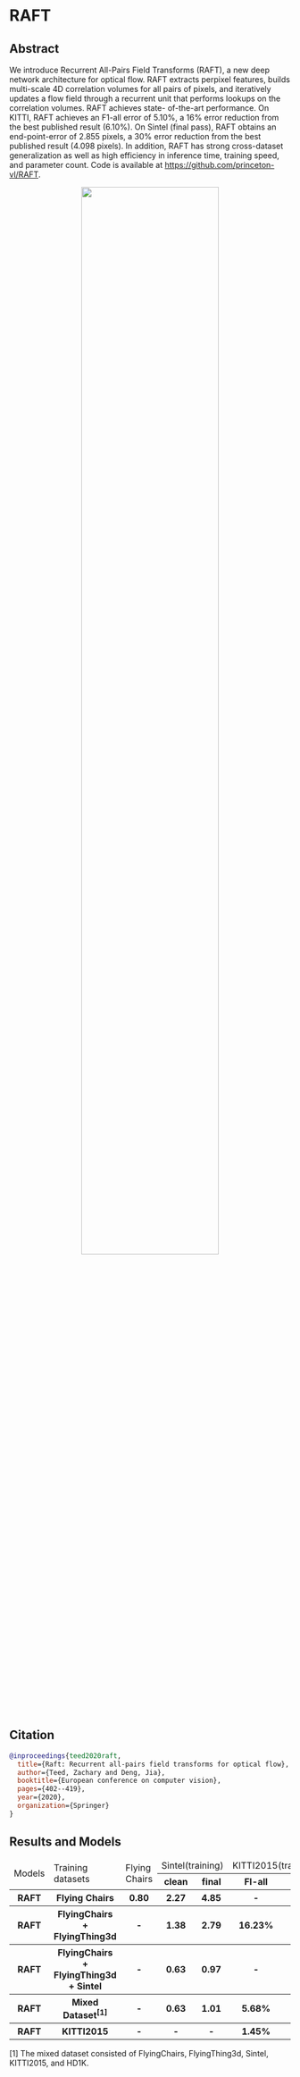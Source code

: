 # RAFT

## Abstract

<!-- [ABSTRACT] -->

We introduce Recurrent All-Pairs Field Transforms (RAFT),
a new deep network architecture for optical flow. RAFT extracts perpixel
features, builds multi-scale 4D correlation volumes for all pairs
of pixels, and iteratively updates a flow field through a recurrent unit
that performs lookups on the correlation volumes. RAFT achieves state-
of-the-art performance. On KITTI, RAFT achieves an F1-all error of
5.10%, a 16% error reduction from the best published result (6.10%).
On Sintel (final pass), RAFT obtains an end-point-error of 2.855 pixels,
a 30% error reduction from the best published result (4.098 pixels). In
addition, RAFT has strong cross-dataset generalization as well as high
efficiency in inference time, training speed, and parameter count. Code
is available at https://github.com/princeton-vl/RAFT.

<!-- [IMAGE] -->

<div align=center>
<img src="https://user-images.githubusercontent.com/76149310/142731339-c1978af7-c9de-4b21-9d6c-e786daff9601.png" width="70%"/>
</div>

## Citation

<!-- [ALGORITHM] -->

```bibtex
@inproceedings{teed2020raft,
  title={Raft: Recurrent all-pairs field transforms for optical flow},
  author={Teed, Zachary and Deng, Jia},
  booktitle={European conference on computer vision},
  pages={402--419},
  year={2020},
  organization={Springer}
}
```

## Results and Models

<table>
    <thead>
        <tr>
            <td rowspan=2>Models</td>
            <td rowspan=2>Training datasets</td>
            <td rowspan=2>Flying Chairs</td>
            <td colspan=2>Sintel(training)</td>
            <td colspan=2>KITTI2015(training)</td>
            <td rowspan=2>Log</td>
            <td rowspan=2>Config</td>
            <td rowspan=2>Download</td>
        </tr>
        <tr>
            <th>clean</th>
            <th>final</th>
            <th>Fl-all</th>
            <th>EPE</th>
        </tr>
    </thead>
    <tbody>
        <tr>
            <th>RAFT</th>
            <th>Flying Chairs</th>
            <th>0.80</th>
            <th>2.27</th>
            <th>4.85</th>
            <th>-</th>
            <th>-</th>
            <th><a href='https://download.openmmlab.com/mmflow/raft/raft_8x2_100k_flyingchairs_368x496.log.json'>log</a></th>
            <th><a href='https://download.openmmlab.com/mmflow/raft/raft_8x2_100k_flyingchairs_368x496.py'>Config</a></th>
            <th><a href='https://download.openmmlab.com/mmflow/raft/raft_8x2_100k_flyingchairs.pth'>Model</a></th>
        </tr>
        <tr>
            <th>RAFT</th>
            <th>FlyingChairs + FlyingThing3d</th>
            <th>-</th>
            <th>1.38</th>
            <th>2.79</th>
            <th>16.23%</th>
            <th>4.95</th>
            <th><a href='https://download.openmmlab.com/mmflow/raft/raft_8x2_100k_flyingthings3d_400x720.log.json'>log</a></th>
            <th><a href='https://download.openmmlab.com/mmflow/raft/raft_8x2_100k_flyingthings3d_400x720.py'>Config</a></th>
            <th><a href='https://download.openmmlab.com/mmflow/raft/raft_8x2_100k_flyingthings3d_400x720.pth'>Model</a></th>
        </tr>
        <tr>
            <th>RAFT</th>
            <th>FlyingChairs + FlyingThing3d + Sintel</th>
            <th>-</th>
            <th>0.63</th>
            <th>0.97</th>
            <th>-</th>
            <th>-</th>
            <th><a href='https://download.openmmlab.com/mmflow/raft/raft_8x2_100k_flyingthings3d_sintel_368x768.log.json'>log</a></th>
            <th><a href='https://download.openmmlab.com/mmflow/raft/raft_8x2_100k_flyingthings3d_sintel_368x768.py'>Config</a></th>
            <th><a href='https://download.openmmlab.com/mmflow/raft/raft_8x2_100k_flyingthings3d_sintel_368x768.pth'>Model</a></th>
        </tr>
        <tr>
            <th>RAFT</th>
            <th>Mixed Dataset<sup>[1]</sup></th>
            <th>-</th>
            <th>0.63</th>
            <th>1.01</th>
            <th>5.68%</th>
            <th>1.59</th>
            <th><a href='https://download.openmmlab.com/mmflow/raft/raft_8x2_100k_mixed_368x768.log.json'>log</a></th>
            <th><a href='https://download.openmmlab.com/mmflow/raft/raft_8x2_100k_mixed_368x768.py'>Config</a></th>
            <th><a href='https://download.openmmlab.com/mmflow/raft/raft_8x2_100k_mixed_368x768.pth'>Model</a></th>
        </tr>
        <tr>
            <th>RAFT</th>
            <th>KITTI2015</th>
            <th>-</th>
            <th>-</th>
            <th>-</th>
            <th>1.45%</th>
            <th>0.61</th>
            <th><a href='https://download.openmmlab.com/mmflow/raft/raft_8x2_50k_kitti2015_368x768.log.json'>log</a></th>
            <th><a href='https://download.openmmlab.com/mmflow/raft/raft_8x2_50k_kitti2015_368x768.py'>Config</a></th>
            <th><a href='https://download.openmmlab.com/mmflow/raft/raft_8x2_50k_kitti2015_368x768.pth'>Model</a></th>
        </tr>
    </tbody>
</table>

[1] The mixed dataset consisted of FlyingChairs, FlyingThing3d, Sintel, KITTI2015, and HD1K.
